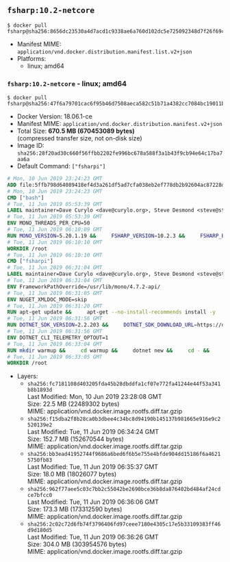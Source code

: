 ## `fsharp:10.2-netcore`

```console
$ docker pull fsharp@sha256:8656dc23530a4d7acd1c9338ae6a760d102dc5e725092348d7f26f69cb256e60
```

-	Manifest MIME: `application/vnd.docker.distribution.manifest.list.v2+json`
-	Platforms:
	-	linux; amd64

### `fsharp:10.2-netcore` - linux; amd64

```console
$ docker pull fsharp@sha256:47f6a79701cac6f95b46d7508aeca582c51b71a4382cc7084bc19011b5dbb0ec
```

-	Docker Version: 18.06.1-ce
-	Manifest MIME: `application/vnd.docker.distribution.manifest.v2+json`
-	Total Size: **670.5 MB (670453089 bytes)**  
	(compressed transfer size, not on-disk size)
-	Image ID: `sha256:28f20ad30c660f56ffbb2202fe996bc678a588f3a1b43f9cb94e64c17ba7aa6a`
-	Default Command: `["fsharpi"]`

```dockerfile
# Mon, 10 Jun 2019 23:24:23 GMT
ADD file:5ffb798d64089418ef4d3a261df5ad7cfa038eb2ef778db2b92604ac87228d99 in / 
# Mon, 10 Jun 2019 23:24:23 GMT
CMD ["bash"]
# Tue, 11 Jun 2019 05:53:39 GMT
LABEL maintainer=Dave Curylo <dave@curylo.org>, Steve Desmond <steve@stevedesmond.ca>
# Tue, 11 Jun 2019 05:53:39 GMT
ENV MONO_THREADS_PER_CPU=50
# Tue, 11 Jun 2019 06:10:09 GMT
RUN MONO_VERSION=5.20.1.19 &&     FSHARP_VERSION=10.2.3 &&     FSHARP_BASENAME=fsharp-$FSHARP_VERSION &&     FSHARP_ARCHIVE=$FSHARP_VERSION.tar.gz &&     FSHARP_ARCHIVE_URL=https://github.com/fsharp/fsharp/archive/$FSHARP_VERSION.tar.gz &&     export GNUPGHOME="$(mktemp -d)" &&     apt-get update && apt-get --no-install-recommends install -y gnupg dirmngr &&     apt-key adv --batch --keyserver hkp://p80.pool.sks-keyservers.net:80 --recv-keys 3FA7E0328081BFF6A14DA29AA6A19B38D3D831EF &&     echo "deb https://download.mono-project.com/repo/debian stretch/snapshots/$MONO_VERSION main" | tee /etc/apt/sources.list.d/mono-official-stable.list &&     apt-get install -y apt-transport-https &&     apt-get update -y &&     apt-get --no-install-recommends install -y pkg-config make nuget mono-devel msbuild ca-certificates-mono locales &&     rm -rf /var/lib/apt/lists/* &&     echo 'en_US.UTF-8 UTF-8' > /etc/locale.gen && /usr/sbin/locale-gen &&     mkdir -p /tmp/src &&     cd /tmp/src &&     printf "namespace a { class b { public static void Main(string[] args) { new System.Net.WebClient().DownloadFile(\"%s\", \"%s\");}}}" $FSHARP_ARCHIVE_URL $FSHARP_ARCHIVE > download-fsharp.cs &&     mcs download-fsharp.cs && mono download-fsharp.exe && rm download-fsharp.exe download-fsharp.cs &&     tar xf $FSHARP_ARCHIVE &&     cd $FSHARP_BASENAME &&     make &&     make install &&     cd ~ &&     rm -rf /tmp/src /tmp/NuGetScratch ~/.nuget ~/.config ~/.local "$GNUPGHOME" &&     apt-get purge -y make gnupg dirmngr &&     apt-get clean
# Tue, 11 Jun 2019 06:10:10 GMT
WORKDIR /root
# Tue, 11 Jun 2019 06:10:10 GMT
CMD ["fsharpi"]
# Tue, 11 Jun 2019 06:31:04 GMT
LABEL maintainer=Dave Curylo <dave@curylo.org>, Steve Desmond <steve@stevedesmond.ca>
# Tue, 11 Jun 2019 06:31:04 GMT
ENV FrameworkPathOverride=/usr/lib/mono/4.7.2-api/
# Tue, 11 Jun 2019 06:31:05 GMT
ENV NUGET_XMLDOC_MODE=skip
# Tue, 11 Jun 2019 06:31:20 GMT
RUN apt-get update &&     apt-get --no-install-recommends install -y     curl     libunwind8     gettext     apt-transport-https     libc6     libcurl3     libgcc1     libgssapi-krb5-2     libicu57     liblttng-ust0     libssl1.0.2     libstdc++6     libunwind8     libuuid1     zlib1g &&     rm -rf /var/lib/apt/lists/*
# Tue, 11 Jun 2019 06:31:56 GMT
RUN DOTNET_SDK_VERSION=2.2.203 &&     DOTNET_SDK_DOWNLOAD_URL=https://dotnetcli.blob.core.windows.net/dotnet/Sdk/$DOTNET_SDK_VERSION/dotnet-sdk-$DOTNET_SDK_VERSION-linux-x64.tar.gz &&     DOTNET_SDK_DOWNLOAD_SHA=8DA955FA0AEEBB6513A6E8C4C23472286ED78BD5533AF37D79A4F2C42060E736FDA5FD48B61BF5AEC10BBA96EB2610FACC0F8A458823D374E1D437B26BA61A5C &&     curl -SL $DOTNET_SDK_DOWNLOAD_URL --output dotnet.tar.gz &&     echo "$DOTNET_SDK_DOWNLOAD_SHA dotnet.tar.gz" | sha512sum -c - &&     mkdir -p /usr/share/dotnet &&     tar -zxf dotnet.tar.gz -C /usr/share/dotnet &&     rm dotnet.tar.gz &&     ln -s /usr/share/dotnet/dotnet /usr/bin/dotnet
# Tue, 11 Jun 2019 06:31:56 GMT
ENV DOTNET_CLI_TELEMETRY_OPTOUT=1
# Tue, 11 Jun 2019 06:33:04 GMT
RUN mkdir warmup &&     cd warmup &&     dotnet new &&     cd - &&     rm -rf warmup /tmp/NuGetScratch
# Tue, 11 Jun 2019 06:33:05 GMT
WORKDIR /root
```

-	Layers:
	-	`sha256:fc7181108d403205fda45b28dbddfa1cf07e772fa41244e44f53a341b8b1893d`  
		Last Modified: Mon, 10 Jun 2019 23:28:08 GMT  
		Size: 22.5 MB (22489302 bytes)  
		MIME: application/vnd.docker.image.rootfs.diff.tar.gzip
	-	`sha256:f15dba2f8b28ca0b3dbee4c34bc8d94190b145137b981665e916e9c2520139e2`  
		Last Modified: Tue, 11 Jun 2019 06:34:24 GMT  
		Size: 152.7 MB (152670544 bytes)  
		MIME: application/vnd.docker.image.rootfs.diff.tar.gzip
	-	`sha256:bb3ead41952744f9686a6bed6f6b5e755e4bfde904dd15186f6a46215750fb83`  
		Last Modified: Tue, 11 Jun 2019 06:35:37 GMT  
		Size: 18.0 MB (18026077 bytes)  
		MIME: application/vnd.docker.image.rootfs.diff.tar.gzip
	-	`sha256:962f77aee5c03c7bb2c55042be2690bce36b8da876402bd484af24cdce7bfcc0`  
		Last Modified: Tue, 11 Jun 2019 06:36:06 GMT  
		Size: 173.3 MB (173312590 bytes)  
		MIME: application/vnd.docker.image.rootfs.diff.tar.gzip
	-	`sha256:2c02c72d6fb74f3796406fd97ceee7180e4305c17e5b33109383ff46d9d180d5`  
		Last Modified: Tue, 11 Jun 2019 06:36:26 GMT  
		Size: 304.0 MB (303954576 bytes)  
		MIME: application/vnd.docker.image.rootfs.diff.tar.gzip
